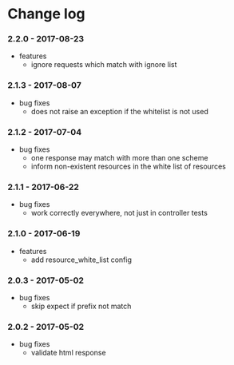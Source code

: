 # Change log

### 2.2.0 - 2017-08-23

* features
  * ignore requests which match with ignore list

### 2.1.3 - 2017-08-07

* bug fixes
  * does not raise an exception if the whitelist is not used

### 2.1.2 - 2017-07-04

* bug fixes
  * one response may match with more than one scheme
  * inform non-existent resources in the white list of resources

### 2.1.1 - 2017-06-22

* bug fixes
  * work correctly everywhere, not just in controller tests

### 2.1.0 - 2017-06-19

* features
  * add resource_white_list config

### 2.0.3 - 2017-05-02

* bug fixes
  * skip expect if prefix not match

### 2.0.2 - 2017-05-02

* bug fixes
  * validate html response
